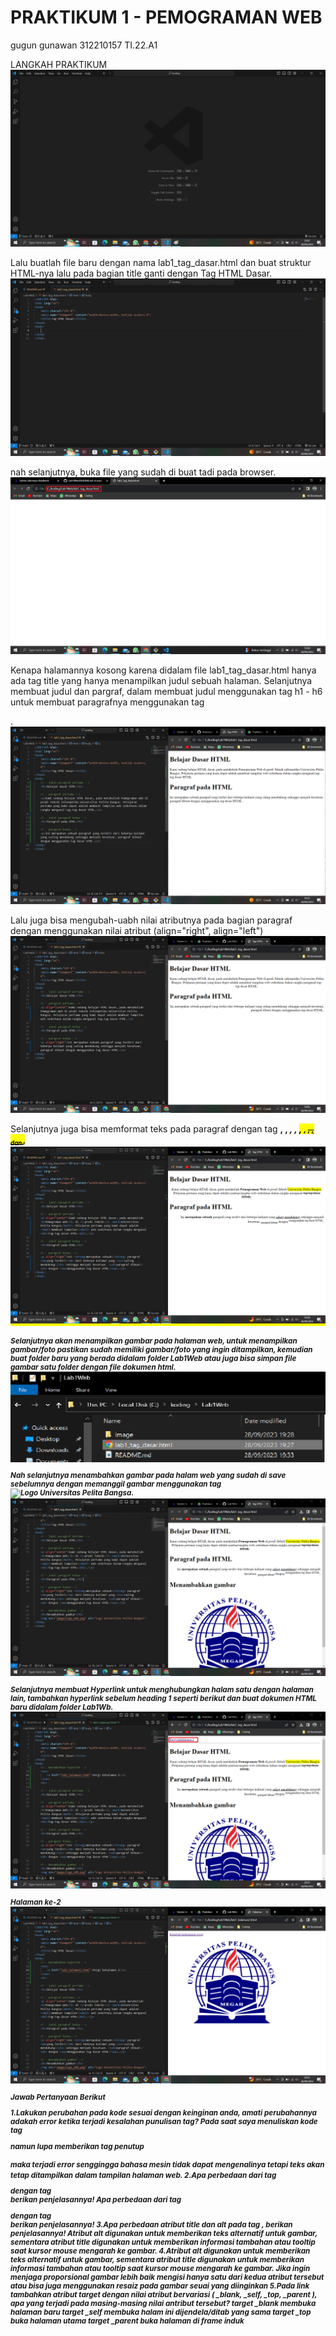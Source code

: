 # PRAKTIKUM 1 - PEMOGRAMAN WEB
gugun gunawan
312210157
TI.22.A1

LANGKAH PRAKTIKUM
![alt text](https://github.com/Mwahyudin1/Lab1Web/blob/main/image/ss1.png?raw=true)

Lalu buatlah file baru dengan nama lab1_tag_dasar.html dan buat struktur HTML-nya lalu pada bagian title ganti dengan Tag HTML Dasar.
![alt text](https://github.com/Mwahyudin1/Lab1Web/blob/main/image/ss2.png?raw=true)

nah selanjutnya, buka file yang sudah di buat tadi pada browser.
![alt text](https://github.com/Mwahyudin1/Lab1Web/blob/main/image/ss3.png?raw=true)

Kenapa halamannya kosong karena didalam file lab1_tag_dasar.html hanya ada tag title yang hanya menampilkan judul sebuah halaman.
Selanjutnya membuat judul dan pargraf, dalam membuat judul menggunakan tag h1 - h6 untuk membuat paragrafnya menggunakan tag <p>.
![alt text](https://github.com/Mwahyudin1/Lab1Web/blob/main/image/ss4.png?raw=true)

Lalu juga bisa mengubah-uabh nilai atributnya pada bagian paragraf dengan menggunakan nilai atribut 
(align="right", align="left")
![alt text](https://github.com/Mwahyudin1/Lab1Web/blob/main/image/ss5.png?raw=true)

Selanjutnya juga bisa memformat teks pada paragraf dengan tag <b>, <strong>, <i>, <em>, <mark>, <small>, <del>, <ins>, <sub> dan <sup>.
![alt text](https://github.com/Mwahyudin1/Lab1Web/blob/main/image/ss6.png?raw=true)

Selanjutnya akan menampilkan gambar pada halaman web,
untuk menampilkan gambar/foto pastikan sudah memiliki gambar/foto yang ingin ditampilkan,
kemudian buat folder baru yang berada didalam folder Lab1Web atau juga bisa simpan file gambar satu folder dengan file dokumen html.
![alt text](https://github.com/Mwahyudin1/Lab1Web/blob/main/image/ss7.png?raw=true)

Nah selanjutnya menambahkan gambar pada halam web yang sudah di save sebelumnya dengan memanggil
gambar menggunakan tag <img src="logo_UPB.png" title="Logo Universitas Pelita Bangsa">.
![alt text](https://github.com/Mwahyudin1/Lab1Web/blob/main/image/ss9.png?raw=true)

Selanjutnya membuat Hyperlink untuk menghubungkan halam satu dengan halaman lain, tambahkan hyperlink
sebelum heading 1 seperti berikut dan buat dokumen HTML baru didalam folder Lab1Wb.
![alt text](https://github.com/Mwahyudin1/Lab1Web/blob/main/image/ss10.png?raw=true)

Halaman ke-2
![alt text](https://github.com/Mwahyudin1/Lab1Web/blob/main/image/ss11.png?raw=true)

Jawab Pertanyaan Berikut

1.Lakukan perubahan pada kode sesuai dengan keinginan anda, amati perubahannya adakah error ketika terjadi kesalahan punulisan tag?
Pada saat saya menuliskan kode tag <p> namun lupa memberikan tag penutup </p> maka terjadi error senggingga bahasa mesin tidak dapat mengenalinya tetapi teks akan tetap ditampilkan dalam tampilan halaman web.
2.Apa perbedaan dari tag <p> dengan tag <br> berikan penjelasannya!
Apa perbedaan dari tag <p> dengan tag <br> berikan penjelasannya!
3.Apa perbedaan atribut title dan alt pada tag <img>, berikan penjelasannya!
Atribut alt digunakan untuk memberikan teks alternatif untuk gambar, sementara atribut title digunakan untuk memberikan informasi tambahan atau tooltip saat kursor mouse mengarah ke gambar.
4.Atribut alt digunakan untuk memberikan teks alternatif untuk gambar, sementara atribut title digunakan untuk memberikan informasi tambahan atau tooltip saat kursor mouse mengarah ke gambar.
Jika ingin menjaga proporsional gambar lebih baik mengisi hanya satu dari kedua atribut tersebut atau bisa juga menggunakan resaiz pada gambar seuai yang diinginkan 
5.Pada link tambahkan atribut target dengan nilai atribut bervariasi ( _blank, _self, _top, _parent ), apa yang terjadi pada masing-masing nilai antribut tersebut?
target _blank membuka halaman baru
target _self membuka halam ini dijendela/ditab yang sama
target _top buka halaman utama
target _parent buka halaman di frame induk













